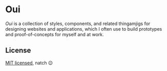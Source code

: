 # Oui

_Oui_ is a collection of styles, components, and related thingamjigs for designing websites and applications, which I often use to build prototypes and proof-of-concepts for myself and at work.

## License

[MIT licensed](LICENSE), natch :wink:
